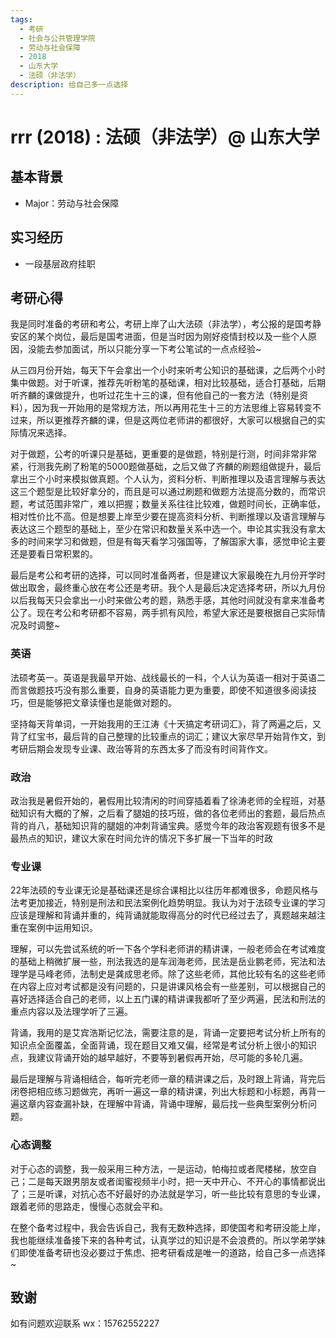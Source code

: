 ```yaml
---
tags:
  - 考研
  - 社会与公共管理学院
  - 劳动与社会保障
  - 2018
  - 山东大学
  - 法硕（非法学）
description: 给自己多一点选择
---
```


# rrr (2018) : 法硕（非法学）@ 山东大学

## 基本背景

- Major：劳动与社会保障

## 实习经历

- 一段基层政府挂职

## 考研心得

我是同时准备的考研和考公，考研上岸了山大法硕（非法学），考公报的是国考静安区的某个岗位，最后是国考进面，但是当时因为刚好疫情封校以及一些个人原因，没能去参加面试，所以只能分享一下考公笔试的一点点经验~

从三四月份开始，每天下午会拿出一个小时来听考公知识的基础课，之后两个小时集中做题。对于听课，推荐先听粉笔的基础课，相对比较基础，适合打基础，后期听齐麟的课做提升，也听过花生十三的课，但有他自己的一套方法（特别是资料），因为我一开始用的是常规方法，所以再用花生十三的方法思维上容易转变不过来，所以更推荐齐麟的课，但是这两位老师讲的都很好，大家可以根据自己的实际情况来选择。

对于做题，公考的听课只是基础，更重要的是做题，特别是行测，时间非常非常紧，行测我先刷了粉笔的5000题做基础，之后又做了齐麟的刷题组做提升，最后拿出三个小时来模拟做真题。个人认为，资料分析、判断推理以及语言理解与表达这三个题型是比较好拿分的，而且是可以通过刷题和做题方法提高分数的，而常识题，考试范围非常广，难以把握；数量关系往往比较难，做题时间长，正确率低，相对性价比不高。但是想要上岸至少要在提高资料分析、判断推理以及语言理解与表达这三个题型的基础上，至少在常识和数量关系中选一个。申论其实我没有拿太多的时间来学习和做题，但是有每天看学习强国等，了解国家大事，感觉申论主要还是要看日常积累的。

最后是考公和考研的选择，可以同时准备两者，但是建议大家最晚在九月份开学时做出取舍，最终重心放在考公还是考研。我个人是最后决定选择考研，所以九月份以后我每天只会拿出一小时来做公考的题，熟悉手感，其他时间就没有拿来准备考公了。现在考公和考研都不容易，两手抓有风险，希望大家还是要根据自己实际情况及时调整~

### 英语
法硕考英一。英语是我最早开始、战线最长的一科，个人认为英语一相对于英语二而言做题技巧没有那么重要，自身的英语能力更为重要，即使不知道很多阅读技巧，但是能够把文章读懂也是能做对题的。

坚持每天背单词，一开始我用的王江涛《十天搞定考研词汇》，背了两遍之后，又背了红宝书，最后背的自己整理的比较重点的词汇；建议大家尽早开始背作文，到考研后期会发现专业课、政治等背的东西太多了而没有时间背作文。

### 政治

政治我是暑假开始的，暑假用比较清闲的时间穿插着看了徐涛老师的全程班，对基础知识有大概的了解，之后看了腿姐的技巧班，做的各位老师出的套题，最后热点背的肖八，基础知识背的腿姐的冲刺背诵宝典。感觉今年的政治客观题有很多不是最热点的知识，建议大家在时间允许的情况下多扩展一下当年的时政


### 专业课

22年法硕的专业课无论是基础课还是综合课相比以往历年都难很多，命题风格与法考更加接近，特别是刑法和民法案例化趋势明显。我认为对于法硕专业课的学习应该是理解和背诵并重的，纯背诵就能取得高分的时代已经过去了，真题越来越注重在案例中运用知识。

理解，可以先尝试系统的听一下各个学科老师讲的精讲课，一般老师会在考试难度的基础上稍微扩展一些，刑法我选的是车润海老师，民法是岳业鹏老师，宪法和法理学是马峰老师，法制史是龚成思老师。除了这些老师，其他比较有名的这些老师在内容上应对考试都是没有问题的，只是讲课风格会有一些差别，可以根据自己的喜好选择适合自己的老师，以上五门课的精讲课我都听了至少两遍，民法和刑法的重点内容以及法理学听了三遍。

背诵，我用的是艾宾浩斯记忆法，需要注意的是，背诵一定要把考试分析上所有的知识点全面覆盖，全面背诵，现在题目又难又偏，经常是考试分析上很小的知识点，我建议背诵开始的越早越好，不要等到暑假再开始，尽可能的多轮几遍。

最后是理解与背诵相结合，每听完老师一章的精讲课之后，及时跟上背诵，背完后闭卷把相应练习题做完，再听一遍这一章的精讲课，列出大标题和小标题，再背一遍这章内容查漏补缺，在理解中背诵，背诵中理解，最后找一些典型案例分析问题。

### 心态调整

对于心态的调整，我一般采用三种方法，一是运动，帕梅拉或者爬楼梯，放空自己；二是每天跟男朋友或者闺蜜视频半小时，把一天中开心、不开心的事情都说出了；三是听课，对抗心态不好最好的办法就是学习，听一些比较有意思的专业课，跟着老师的思路走，慢慢心态就会平和。

在整个备考过程中，我会告诉自己，我有无数种选择，即使国考和考研没能上岸，我也能继续准备接下来的各种考试，认真学过的知识是不会浪费的。所以学弟学妹们即使准备考研也没必要过于焦虑、把考研看成是唯一的道路，给自己多一点选择~


## 致谢

如有问题欢迎联系 wx：15762552227

